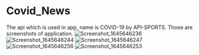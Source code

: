 # Covid_News

The api which is used in app, name is COVID-19 by API-SPORTS.
Those are screenshots of application. 
![Screenshot_1645646236](https://user-images.githubusercontent.com/59707019/155398533-bf8be67b-0fab-4ec0-8b08-bfe25c4715bb.png)
![Screenshot_1645646244](https://user-images.githubusercontent.com/59707019/155398608-de4cebe8-75ff-44b0-bedd-5a56a56f8fdd.png)
![Screenshot_1645646247](https://user-images.githubusercontent.com/59707019/155398706-3b3714ea-8dd6-4bf7-b1d7-e4aa9b875a8a.png)
![Screenshot_1645646256](https://user-images.githubusercontent.com/59707019/155398765-cf0df17f-b703-46e5-a491-0238e789ec37.png)
![Screenshot_1645646253](https://user-images.githubusercontent.com/59707019/155398771-2687755c-56f0-4995-93d6-a2aa22904155.png)

